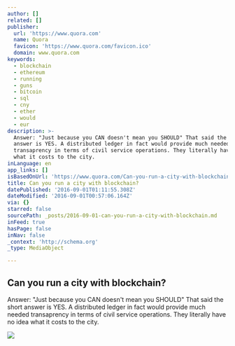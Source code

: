 ```yaml
---
author: []
related: []
publisher:
  url: 'https://www.quora.com'
  name: Quora
  favicon: 'https://www.quora.com/favicon.ico'
  domain: www.quora.com
keywords:
  - blockchain
  - ethereum
  - running
  - guns
  - bitcoin
  - sql
  - cny
  - ether
  - would
  - eur
description: >-
  Answer: "Just because you CAN doesn't mean you SHOULD" That said the short
  answer is YES. A distributed ledger in fact would provide much needed
  transaprency in terms of civil service operations. They literally have no idea
  what it costs to the city.
inLanguage: en
app_links: []
isBasedOnUrl: 'https://www.quora.com/Can-you-run-a-city-with-blockchain'
title: Can you run a city with blockchain?
datePublished: '2016-09-01T01:11:55.308Z'
dateModified: '2016-09-01T00:57:06.164Z'
via: {}
starred: false
sourcePath: _posts/2016-09-01-can-you-run-a-city-with-blockchain.md
inFeed: true
hasPage: false
inNav: false
_context: 'http://schema.org'
_type: MediaObject

---
```

<article style=""><h1>Can you run a city with blockchain?</h1><p>Answer: "Just because you CAN doesn't mean you SHOULD" That said the short answer is YES. A distributed ledger in fact would provide much needed transaprency in terms of civil service operations. They literally have no idea what it costs to the city.</p><img src="https://qph.ec.quoracdn.net/main-thumb-t-3544-200-DDa210tdHWnSwW0GbWfobW5lRxdVxTS3.jpeg" /></article>